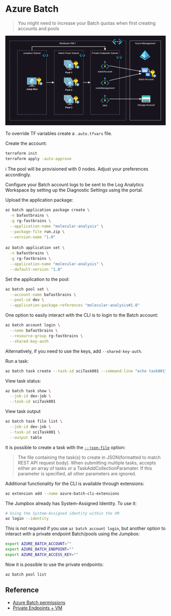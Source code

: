 # Azure Batch

> You might need to increase your Batch quotas when first creating accounts and pools

<img src=".docs/batch.png" />

To override TF variables create a `.auto.tfvars` file.

Create the account:

```sh
terraform init
terraform apply -auto-approve
```

ℹ️ The pool will be provisioned with 0 nodes. Adjust your preferences accordingly.

Configure your Batch account logs to be sent to the Log Analytics Workspace by setting up the Diagnostic Settings using the portal.

Upload the application package:

```sh
az batch application package create \
  -n bafastbrains \
  -g rg-fastbrains \
  --application-name "molecular-analysis" \
  --package-file run.zip \
  --version-name "1.0"

az batch application set \
  -n bafastbrains \
  -g rg-fastbrains \
  --application-name "molecular-analysis" \
  --default-version "1.0"
```

Set the application to the pool:

```sh
az batch pool set \
  --account-name bafastbrains \
  --pool-id dev \
  --application-package-references "molecular-analysis#1.0"
```

One option to easily interact with the CLI is to login to the Batch account:

```sh
az batch account login \
  --name bafastbrains \
  --resource-group rg-fastbrains \
  --shared-key-auth
```
Alternatively, if you need to use the keys, add `--shared-key-auth`.

Run a task:

```sh
az batch task create --task-id sciTask001 --command-line "echo task001" --job-id dev-job
```

View task status:

```sh
az batch task show \
  --job-id dev-job \
  --task-id sciTask001
```

View task output

```sh
az batch task file list \
  --job-id dev-job \
  --task-id sciTask001 \
  --output table
```

It is possible to create a task with the [`--json-file`](https://learn.microsoft.com/en-us/cli/azure/batch/task?view=azure-cli-latest#az-batch-task-create) option:

> The file containing the task(s) to create in JSON(formatted to match REST API request body). When submitting multiple tasks, accepts either an array of tasks or a TaskAddCollectionParamater. If this parameter is specified, all other parameters are ignored.

Additional functionality for the CLI is available through extensions:

```sh
az extension add --name azure-batch-cli-extensions
```

The Jumpbox already has System-Assigned Identity. To use it:

```sh
# Using the System-Assigned identity within the VM
az login --identity
```

This is not required if you use `az batch account login`, but another option to interact with a private endpoint Batch/pools using the Jumpbox:

```sh
export AZURE_BATCH_ACCOUNT=""
export AZURE_BATCH_ENDPOINT=""
export AZURE_BATCH_ACCESS_KEY=""
```

Now it is possible to use the private endpoints:

```
az batch pool list
```

## Reference

- [Azure Batch permissions](https://techcommunity.microsoft.com/t5/azure-paas-blog/the-usage-of-managed-identity-in-the-azure-batch-account-and/ba-p/3607014)
- [Private Endpoints + VM](https://learn.microsoft.com/en-us/troubleshoot/azure/general/azure-batch-pool-creation-failure#cause-1-public-network-access-is-disabled-but-batch-account-doesnt-have-private-endpoint)